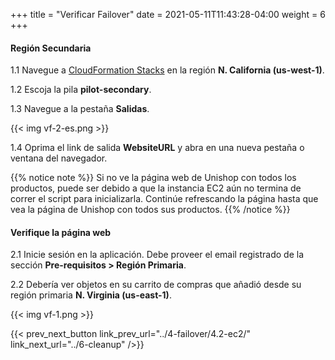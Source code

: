 +++
title = "Verificar Failover"
date =  2021-05-11T11:43:28-04:00
weight = 6
+++

#### Región Secundaria

1.1 Navegue a [CloudFormation Stacks](https://console.aws.amazon.com/cloudformation/home?region=us-west-1#/stacks/) en la región **N. California (us-west-1)**.

1.2 Escoja la pila **pilot-secondary**.

1.3 Navegue a la pestaña **Salidas**.

{{< img vf-2-es.png >}}

1.4 Oprima el link de salida **WebsiteURL** y abra en una nueva pestaña o ventana del navegador.

{{% notice note %}}
Si no ve la página web de Unishop con todos los productos, puede ser debido a que la instancia EC2 aún no termina de correr el script para inicializarla. Continúe refrescando la página hasta que vea la página de Unishop con todos sus productos.
{{% /notice %}}

#### Verifique la página web

2.1 Inicie sesión en la aplicación. Debe proveer el email registrado de la sección **Pre-requisitos > Región Primaria**.

2.2 Debería ver objetos en su carrito de compras que añadió desde su región primaria **N. Virginia (us-east-1)**.

{{< img vf-1.png >}}

{{< prev_next_button link_prev_url="../4-failover/4.2-ec2/" link_next_url="../6-cleanup"  />}}